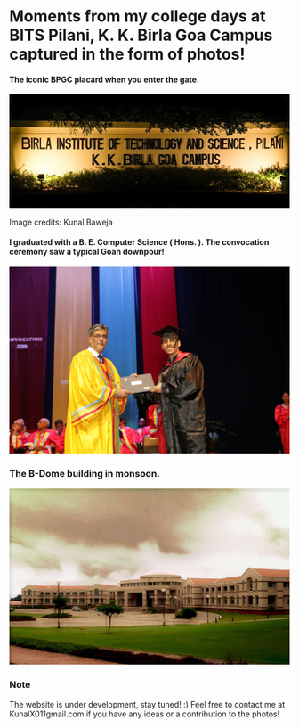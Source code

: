 # Moments from my college days at BITS Pilani, K. K. Birla Goa Campus captured in the form of photos!

#### The iconic BPGC placard when you enter the gate.
<p align="center"><img src="screenshots/bits-gate.jpg" /></p>
Image credits: Kunal Baweja

#### I graduated with a B. E. Computer Science ( Hons. ). The convocation ceremony saw a typical Goan downpour!
<p align="center"><img src="screenshots/convo.jpg" /></p>

### The B-Dome building in monsoon.
<p align="center"><img src="screenshots/bpgc-background.jpg" /></p>


### Note
The website is under development, stay tuned! :)
Feel free to contact me at KunalX011gmail.com if you have any ideas or a contribution to the photos!
